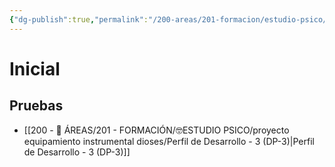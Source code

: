 ```yaml
---
{"dg-publish":true,"permalink":"/200-areas/201-formacion/estudio-psico/proyecto-equipamiento-instrumental-dioses/evaluacion-socioemocional/","dgPassFrontmatter":true}
---
```


# Inicial
## Pruebas
- [[200 - 📌 ÁREAS/201 - FORMACIÓN/🤓ESTUDIO PSICO/proyecto equipamiento instrumental dioses/Perfil de Desarrollo - 3 (DP-3)\|Perfil de Desarrollo - 3 (DP-3)]]